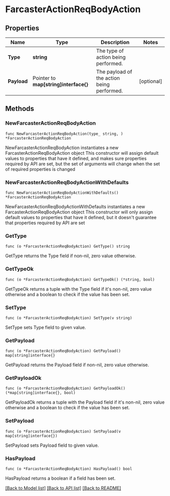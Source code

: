 # FarcasterActionReqBodyAction

## Properties

Name | Type | Description | Notes
------------ | ------------- | ------------- | -------------
**Type** | **string** | The type of action being performed. | 
**Payload** | Pointer to **map[string]interface{}** | The payload of the action being performed. | [optional] 

## Methods

### NewFarcasterActionReqBodyAction

`func NewFarcasterActionReqBodyAction(type_ string, ) *FarcasterActionReqBodyAction`

NewFarcasterActionReqBodyAction instantiates a new FarcasterActionReqBodyAction object
This constructor will assign default values to properties that have it defined,
and makes sure properties required by API are set, but the set of arguments
will change when the set of required properties is changed

### NewFarcasterActionReqBodyActionWithDefaults

`func NewFarcasterActionReqBodyActionWithDefaults() *FarcasterActionReqBodyAction`

NewFarcasterActionReqBodyActionWithDefaults instantiates a new FarcasterActionReqBodyAction object
This constructor will only assign default values to properties that have it defined,
but it doesn't guarantee that properties required by API are set

### GetType

`func (o *FarcasterActionReqBodyAction) GetType() string`

GetType returns the Type field if non-nil, zero value otherwise.

### GetTypeOk

`func (o *FarcasterActionReqBodyAction) GetTypeOk() (*string, bool)`

GetTypeOk returns a tuple with the Type field if it's non-nil, zero value otherwise
and a boolean to check if the value has been set.

### SetType

`func (o *FarcasterActionReqBodyAction) SetType(v string)`

SetType sets Type field to given value.


### GetPayload

`func (o *FarcasterActionReqBodyAction) GetPayload() map[string]interface{}`

GetPayload returns the Payload field if non-nil, zero value otherwise.

### GetPayloadOk

`func (o *FarcasterActionReqBodyAction) GetPayloadOk() (*map[string]interface{}, bool)`

GetPayloadOk returns a tuple with the Payload field if it's non-nil, zero value otherwise
and a boolean to check if the value has been set.

### SetPayload

`func (o *FarcasterActionReqBodyAction) SetPayload(v map[string]interface{})`

SetPayload sets Payload field to given value.

### HasPayload

`func (o *FarcasterActionReqBodyAction) HasPayload() bool`

HasPayload returns a boolean if a field has been set.


[[Back to Model list]](../README.md#documentation-for-models) [[Back to API list]](../README.md#documentation-for-api-endpoints) [[Back to README]](../README.md)


